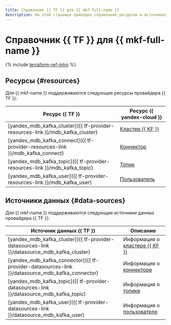 ```yaml
---
title: Справочник {{ TF }} для {{ mkf-full-name }}
description: На этой странице приведен справочник ресурсов и источников данных провайдера {{ TF }}, которые поддерживаются для сервиса {{ mkf-name }}.
---
```


# Справочник {{ TF }} для {{ mkf-full-name }}

{% include [terraform-ref-intro](../_includes/terraform-ref-intro.md) %}

## Ресурсы {#resources}

Для {{ mkf-name }} поддерживаются следующие ресурсы провайдера {{ TF }}:

| **Ресурс {{ TF }}** | **Ресурс {{ yandex-cloud }}** |
| --- | --- |
| [yandex_mdb_kafka_cluster]({{ tf-provider-resources-link }}/mdb_kafka_cluster) | [Кластер {{ KF }}](./concepts/index.md) |
| [yandex_mdb_kafka_connect]({{ tf-provider-resources-link }}/mdb_kafka_connect) | [Коннектор](./concepts/connectors.md) |
| [yandex_mdb_kafka_topic]({{ tf-provider-resources-link }}/mdb_kafka_topic) | [Топик](./concepts/topics.md) |
| [yandex_mdb_kafka_user]({{ tf-provider-resources-link }}/mdb_kafka_user) | [Пользователь](./concepts/managed-schema-registry.md#msr-auth) |

## Источники данных {#data-sources}

Для {{ mkf-name }} поддерживаются следующие источники данных провайдера {{ TF }}:

| **Источник данных {{ TF }}** | **Описание** |
| --- | --- |
| [yandex_mdb_kafka_cluster]({{ tf-provider-datasources-link }}/datasource_mdb_kafka_cluster) | Информация о [кластере {{ KF }}](./concepts/index.md) |
| [yandex_mdb_kafka_connector]({{ tf-provider-datasources-link }}/datasource_mdb_kafka_connector) | Информация о [коннекторе](./concepts/connectors.md) |
| [yandex_mdb_kafka_topic]({{ tf-provider-datasources-link }}/datasource_mdb_kafka_topic) | Информация о [топике](./concepts/topics.md) |
| [yandex_mdb_kafka_user]({{ tf-provider-datasources-link }}/datasource_mdb_kafka_user) | Информация о [пользователе](./concepts/managed-schema-registry.md#msr-auth) |